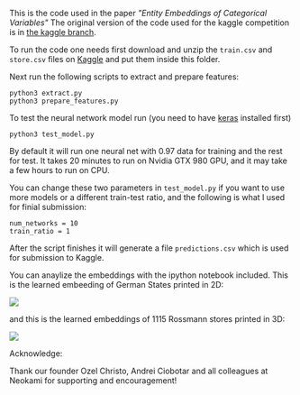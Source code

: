 This is the code used in the paper *"Entity Embeddings of Categorical Variables"* The original version of the code used for the kaggle competition is in [the kaggle branch](https://github.com/entron/entity-embedding-rossmann/tree/kaggle).

To run the code one needs first download and unzip the `train.csv` and `store.csv` files on [Kaggle](https://www.kaggle.com/c/rossmann-store-sales/data) and put them inside this folder.

Next run the following scripts to extract and prepare features:

```
python3 extract.py
python3 prepare_features.py
``` 

To test the neural network model run (you need to have [keras](https://github.com/fchollet/keras) installed first)

```
python3 test_model.py
```

By default it will run one neural net with 0.97 data for training and the rest for test. It takes 20 minutes to run on Nvidia GTX 980 GPU, and it may take a few hours to run on CPU. 

You can change these two parameters in `test_model.py` if you want to use more models or a different train-test ratio, and the following is what I used for finial submission:

```
num_networks = 10
train_ratio = 1
```

After the script finishes it will generate a file `predictions.csv` which is used for submission to Kaggle.

You can anaylize the embeddings with the ipython notebook included. This is the learned embeeding of German States printed in 2D:

[![](https://plot.ly/~entron/0/.png)](https://plot.ly/~entron/0.embed)

and this is the learned embeddings of 1115 Rossmann stores printed in 3D:

[![](https://plot.ly/~entron/2/.png)](https://plot.ly/~entron/2.embed)

Acknowledge:

Thank our founder Ozel Christo, Andrei Ciobotar and all colleagues at Neokami for supporting and encouragement! 
